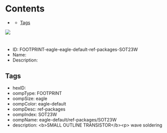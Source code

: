 



Contents
========

* [](#)
	* [Tags](#tags)
  
![][im]
# 

- ID: FOOTPRINT-eagle-eagle-default-ref-packages-SOT23W
- Name: 
- Description: 

## Tags

- hexID: 
- oompType: FOOTPRINT
- oompSize: eagle
- oompColor: eagle-default
- oompDesc: ref-packages
- oompIndex: SOT23W
- oompName: eagle-default/ref-packages/SOT23W
- description: &lt;b&gt;SMALL OUTLINE TRANSISTOR&lt;/b&gt;&lt;p&gt;&#xD;
wave soldering



[im]: image.png
